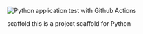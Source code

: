 ![Python application test with Github Actions](https://github.com/joehs16/scaffold/workflows/Python%20application%20test%20with%20Github%20Actions/badge.svg) 

scaffold
this is a project scaffold for Python
